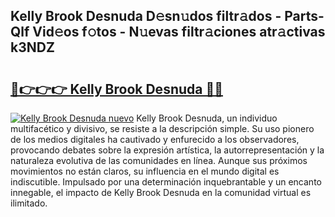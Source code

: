 ## Kelly Brook Desnuda D𝚎sn𝚞dos filtr𝚊dos - Parts-Qlf Vid𝚎os f𝚘tos - N𝚞evas filtr𝚊ciones atr𝚊ctivas k3NDZ

# <h2><a href="http://mb4g6jh.tromn.icu/?c=Kelly+Brook+Desnuda">🔗👉👉👉 Kelly Brook Desnuda 🔗🔗</a></h2>

[![Kelly Brook Desnuda nuevo](https://i.imgur.com/pEAQMta.gif)](http://mb4g6jh.tromn.icu/?c=Kelly+Brook+Desnuda)
Kelly Brook Desnuda, un individuo multifacético y divisivo, se resiste a la descripción simple. Su uso pionero de los medios digitales ha cautivado y enfurecido a los observadores, provocando debates sobre la expresión artística, la autorrepresentación y la naturaleza evolutiva de las comunidades en línea. Aunque sus próximos movimientos no están claros, su influencia en el mundo digital es indiscutible. Impulsado por una determinación inquebrantable y un encanto innegable, el impacto de Kelly Brook Desnuda en la comunidad virtual es ilimitado.
